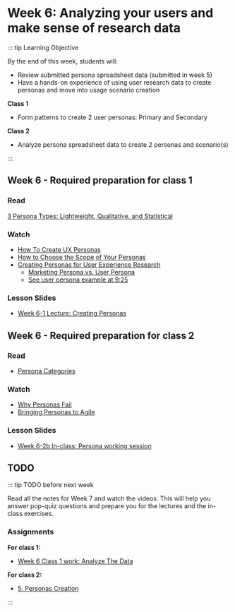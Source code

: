 # Week 6: Analyzing your users and make sense of research data

::: tip Learning Objective

By the end of this week, students will:

- Review submitted persona spreadsheet data (submitted in week 5)
- Have a hands-on experience of using user research data to create personas and move into usage scenario creation

**Class 1** 
- Form patterns to create 2 user personas: Primary and Secondary

**Class 2** 
- Analyze persona spreadsheet data to create 2 personas and scenario(s) 

:::

## Week 6 - Required preparation for class 1

### Read
[3 Persona Types: Lightweight, Qualitative, and Statistical](https://www.nngroup.com/articles/persona-types/)


### Watch

- [How To Create UX Personas](https://youtu.be/B23iWg0koi8)
- [How to Choose the Scope of Your Personas](https://youtu.be/XVaiNayTi8U)
- [Creating Personas for User Experience Research](https://youtu.be/u44pBnAn7cM)
  - [Marketing Persona vs. User Persona](https://youtu.be/u44pBnAn7cM?t=85)
  - [See user persona example at 9:25](https://youtu.be/u44pBnAn7cM?t=565)

### Lesson Slides

- [Week 6-1 Lecture: Creating Personas](https://drive.google.com/drive/folders/1kCPUsO4_f6Hz47THcBzFBiMlCJIzpvG7)


## Week 6 - Required preparation for class 2

### Read

- [Persona Categories](https://wiki.fluidproject.org/display/fluid/Persona+Categories)

### Watch
- [Why Personas Fail](https://youtu.be/fal4Wylyt3M)
- [Bringing Personas to Agile](https://youtu.be/3ZLDQSFf5j8)


### Lesson Slides

- [Week 6-2b In-class: Persona working session](https://drive.google.com/drive/folders/1kCPUsO4_f6Hz47THcBzFBiMlCJIzpvG7)


## TODO

::: tip TODO before next week

Read all the notes for Week 7 and watch the videos. This will help you answer pop-quiz questions and prepare you for the lectures and the in-class exercises.

### Assignments

**For class 1:** 
- [Week 6 Class 1 work: Analyze The Data](../../assignments/work-week6-1.md)

**For class 2:** 
- [5. Personas Creation](../../assignments/assg5.md)

:::